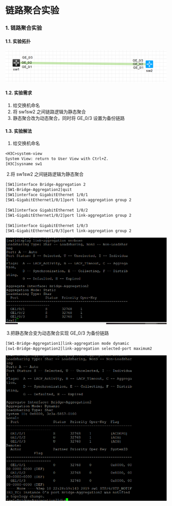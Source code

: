 # 链路聚合实验

### 1. 链路聚合实验

#### 1.1. 实验拓扑

![1568105995079](media/链路聚合实验.assets/1568105995079.png)

#### 1.2. 实验需求

1. 给交换机命名
2. 将 sw1sw2 之间链路逻辑为静态聚合
3. 静态聚合改为动态聚合，同时将 GE_0/3 设置为备份链路

#### 1.3. 实验解法

1. 给交换机命名

```
<H3C>system-view
System View: return to User View with Ctrl+Z.
[H3C]sysname sw1
```

​ 2.将 sw1sw2 之间链路逻辑为静态聚合

```
[SW1]interface Bridge-Aggregation 2
[SW1-Bridge-Aggregation2]quit
[SW1]interface GigabitEthernet 1/0/1
[SW1-GigabitEthernet1/0/1]port link-aggregation group 2

[SW1]interface GigabitEthernet 1/0/2
[SW1-GigabitEthernet1/0/2]port link-aggregation group 2

[SW1]interface GigabitEthernet 1/0/3
[SW1-GigabitEthernet1/0/3]port link-aggregation group 2
```

![1568125473653](media/链路聚合实验.assets/1568125473653.png)

​ 3.把静态聚合变为动态聚合实现 GE_0/3 为备份链路

```
[SW1-Bridge-Aggregation1]link-aggregation mode dynamic
[sw1-Bridge-Aggregation2]link-aggregation selected-port maximum2
```

![1568125860014](media/链路聚合实验.assets/1568125860014.png)
